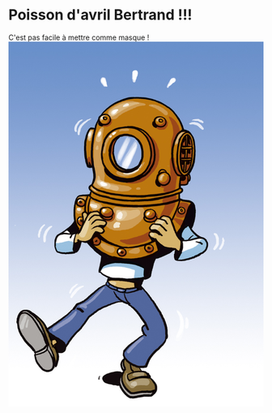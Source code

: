 # Poisson d'avril Bertrand !!!
 
C'est pas facile à mettre comme masque !
<img src="scaphandre.jpg" class="img-responsive" alt=""> </div>
